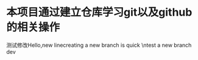 # 本项目通过建立仓库学习git以及github的相关操作
测试修改Hello,new linecreating a new branch is quick
\ntest a new branch dev
